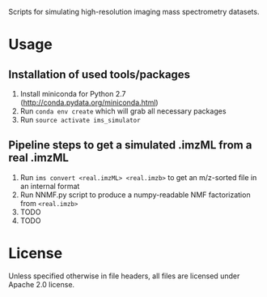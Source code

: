 Scripts for simulating high-resolution imaging mass spectrometry datasets.

# Usage

## Installation of used tools/packages

1. Install miniconda for Python 2.7 (http://conda.pydata.org/miniconda.html)
2. Run `conda env create` which will grab all necessary packages
3. Run `source activate ims_simulator`

## Pipeline steps to get a simulated .imzML from a real .imzML

1. Run `ims convert <real.imzML> <real.imzb>` to get an m/z-sorted file in an internal format
2. Run NNMF.py script to produce a numpy-readable NMF factorization from `<real.imzb>`
3. TODO
4. TODO

# License

Unless specified otherwise in file headers, all files are licensed under Apache 2.0 license.
